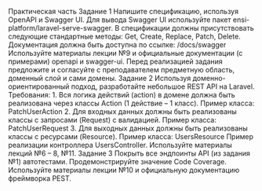 Практическая часть
Задание 1
    Напишите спецификацию, используя OpenAPI и Swagger UI.
    Для вывода Swagger UI используйте пакет ensi-platform/laravel-serve-swagger.
    В спецификации должны присутствовать следующие стандартные методы: Get, Create,
    Replace, Patch, Delete.
    Документация должна быть доступна по ссылке: /docs/swagger
    Используйте материалы лекции №9 и официальные документации (с примерами)
    openapi и swagger-ui.
    Перед реализацией задания предложите и согласуйте с преподавателем
    предметную область, доменный слой и сами домены.
Задание 2
    Используя доменно-ориентированный подход, разработайте небольшое REST API на
    Laravel.
    Требования:
    1. Вся логика действий (action) в домене должна быть реализована через классы
    Action (1 действие – 1 класс).
    Пример класса: PatchUserAction
    2. Для входных данных должны быть реализованы классы с запросами (Request)
    с валидацией.
    Пример класса: PatchUserRequest
    3. Для выходных данных должны быть реализованы классы с ресурсами
    (Resource).
    Пример класса: UsersResource
    Пример реализации контроллера UsersController.
    Используйте материалы лекций №6 – 8, №11.
Задание 3
    Покрыть все эндпоинты API (из задания №1) автотестами. Продемонстрируйте
    значение Code Coverage. Используйте материалы лекции №10 и официальную
    документацию фреймворка PEST.
